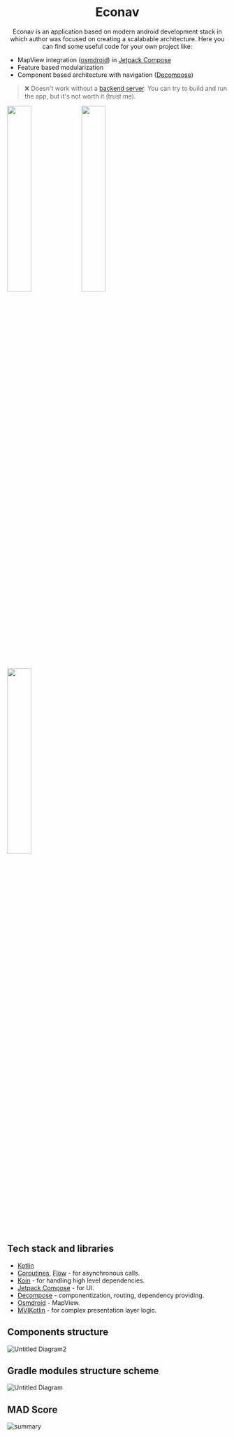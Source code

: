 <h1 align="center">Econav</h1>

<p align="center">
Econav is an application based on modern android development stack in which author was focused on creating a scalabable architecture. Here you can find some useful code for your own project like:

- MapView integration ([osmdroid](https://github.com/osmdroid/osmdroid)) in [Jetpack Compose](https://developer.android.com/jetpack/compose)
- Feature based modularization
- Component based architecture with navigation ([Decompose](https://github.com/arkivanov/Decompose))
</p>

> ❌ Doesn't work without a [backend server](https://github.com/MasterBin/econav). You can try to build and run the app, but it's not worth it (trust me).
<p>
<img src="https://user-images.githubusercontent.com/30437684/127818878-46e448c4-7233-44e7-a22c-662addfccc75.jpg" align="center" width="33%"/>
<img src="https://user-images.githubusercontent.com/30437684/127818970-7c2d3c4b-54ba-4faa-8461-e529dfc1a6da.jpg" align="center" width="33%"/>
<img src="https://user-images.githubusercontent.com/30437684/127818684-b77975bc-b612-4707-b6c5-a0e2ddc80c2f.jpg" align="center" width="33%"/>
</p>


## Tech stack and libraries 
- [Kotlin](https://kotlinlang.org/)
- [Coroutines](https://github.com/Kotlin/kotlinx.coroutines), [Flow](https://kotlin.github.io/kotlinx.coroutines/kotlinx-coroutines-core/kotlinx.coroutines.flow/) - for asynchronous calls.
- [Koin](https://github.com/InsertKoinIO/koin) - for handling high level dependencies.
- [Jetpack Compose](https://developer.android.com/jetpack/compose) - for UI.
- [Decompose](https://github.com/arkivanov/Decompose) - componentization, routing, dependency providing.
- [Osmdroid](https://github.com/osmdroid/osmdroid) - MapView.
- [MVIKotlin](https://github.com/arkivanov/MVIKotlin) - for complex presentation layer logic.

## Components structure
![Untitled Diagram2](https://user-images.githubusercontent.com/30437684/127818434-5fd9f552-5c93-4222-a932-64141ea5a325.png)

## Gradle modules structure scheme
![Untitled Diagram](https://user-images.githubusercontent.com/30437684/127818462-4b071f49-9e9e-4bb4-9cc4-0ce666510914.png)

## MAD Score
![summary](https://user-images.githubusercontent.com/30437684/127824980-858669ba-093f-4fcd-b13a-60f5d82f84b1.png)





